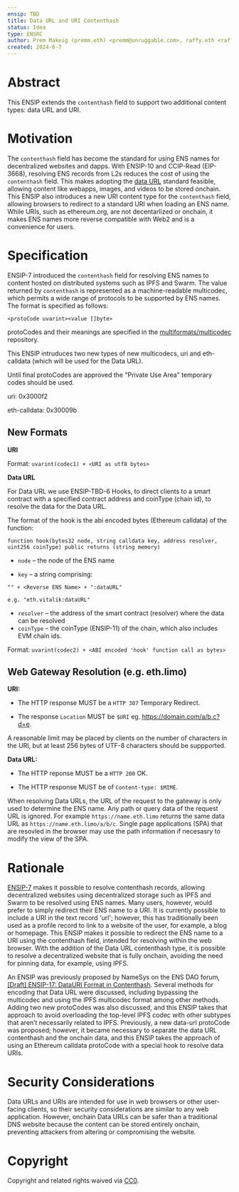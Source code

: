 ```yaml
---
ensip: TBD
title: Data URL and URI Contenthash
status: Idea
type: ENSRC
author: Prem Makeig (premm.eth) <premm@unruggable.com>, raffy.eth <raffy@unruggable.com>
created: 2024-6-7
---
```


# Abstract 

This ENSIP extends the `contenthash` field to support two additional content types: data URL and URI.

# Motivation

The `contenthash` field has become the standard for using ENS names for decentralized websites and dapps. With ENSIP-10 and CCIP-Read (EIP-3668), resolving ENS records from L2s reduces the cost of using the `contenthash` field. This makes adopting the [data URL](https://datatracker.ietf.org/doc/html/rfc2397) standard feasible, allowing content like webapps, images, and videos to be stored onchain. This ENSIP also introduces a new URI content type for the `contenthash` field, allowing browsers to redirect to a standard URI when loading an ENS name. While URIs, such as ethereum.org, are not decentarlized or onchain, it makes ENS names more reverse compatible with Web2 and is a convenience for users. 

# Specification

ENSIP-7 introduced the `contenthash` field for resolving ENS names to content hosted on distributed systems such as IPFS and Swarm. The value returned by `contenthash` is represented as a machine-readable multicodec, which permits a wide range of protocols to be supported by ENS names. The format is specified as follows:

```
<protoCode uvarint><value []byte>
```

protoCodes and their meanings are specified in the [multiformats/multicodec](https://github.com/multiformats/multicodec) repository.

This ENSIP intruduces two new types of new multicodecs, uri and eth-calldata (which will be used for the Data URL).  

Until final protoCodes are approved the "Private Use Area" temporary codes should be used.

uri: 0x3000f2

eth-calldata: 0x30009b

## New Formats 
**URI**

Format: `uvarint(codec1) + <URI as utf8 bytes>`

**Data URL**

For Data URL we use ENSIP-TBD-6 Hooks, to direct clients to a smart contract with a specified contract address and coinType (chain id), to resolve the data for the Data URL. 

The format of the hook is the abi encoded bytes (Ethereum calldata) of the function:

```
function hook(bytes32 node, string calldata key, address resolver, uint256 coinType) public returns (string memory)
```

- `node` – the node of the ENS name

- `key` – a string comprising: 

```
"" + <Reverse ENS Name> + ":dataURL"

e.g. "eth.vitalik:dataURL"

```
- `resolver` – the address of the smart contract (resolver) where the data can be resolved
- `coinType` – the coinType (ENSIP-11) of the chain, which also includes EVM chain ids. 

Format: `uvarint(codec2) + <ABI encoded 'hook' function call as bytes>`

## Web Gateway Resolution (e.g. eth.limo)

**URI:** 

* The HTTP response MUST be a `HTTP 307` Temporary Redirect.
	
* The response `Location` MUST be `$URI` eg. https://domain.com/a/b.c?d=e.

A reasonable limit may be placed by clients on the number of characters in the URI, but at least 256 bytes of UTF-8 characters should be suppported. 

**Data URL:**

* The HTTP reponse MUST be a `HTTP 200` OK.

* The HTTP response MUST be of `Content-type: $MIME`.

When resolving Data URLs, the URL of the request to the gateway is only used to determine the ENS name. Any path or query data of the request URL is ignored. For example `https://name.eth.limo` returns the same data URL as `https://name.eth.limo/a/b/c`. Single page applications (SPA) that are resovled in the browser may use the path information if necesasry to modify the view of the SPA. 

# Rationale 

[ENSIP-7](https://github.com/ensdomains/ensips/blob/master/ensips/7.md) makes it possible to resolve contenthash records, allowing decentralized websites using decentralized storage such as IPFS and Swarm to be resolved using ENS names. Many users, however, would prefer to simply redirect their ENS name to a URI. It is currently possible to include a URI in the text record 'url'; however, this has traditionally been used as a profile record to link to a website of the user, for example, a blog or homepage. This ENSIP makes it possible to redirect the ENS name to a URI using the contenthash field, intended for resolving within the web browser. With the addition of the Data URL contenthash type, it is possible to resolve a decentralized website that is fully onchain, avoiding the need for pinning data, for example, using IPFS.

An ENSIP was previously proposed by NameSys on the ENS DAO forum, [[Draft] ENSIP-17: DataURI Format in Contenthash](https://discuss.ens.domains/t/draft-ensip-17-datauri-format-in-contenthash/18048/7). Several methods for encoding that Data URL were discussed, including bypassing the multicodec and using the IPFS multicodec format among other methods. Adding two new protoCodes was also discussed, and this ENSIP takes that approach to avoid overloading the top-level IPFS codec with other subtypes that aren’t necessarily related to IPFS. Previously, a new data-url protoCode was proposed; however, it became necessary to separate the data URL contenthash and the onchain data, and this ENSIP takes the approach of using an Ethereum calldata protoCode with a special hook to resolve data URIs.



# Security Considerations

Data URLs and URIs are intended for use in web browsers or other user-facing clients, so their security considerations are similar to any web application. However, onchain Data URLs can be safer than a traditional DNS website because the content can be stored entirely onchain, preventing attackers from altering or compromising the website.
  
# Copyright

Copyright and related rights waived via [CC0](../LICENSE.md).


